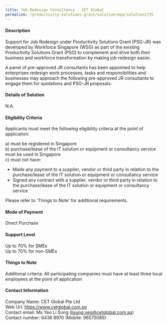 ```yaml
---
title: Job Redesign Consultancy - CET Global
permalink: /productivity-solutions-grant/solutionrepo/solution1735
---
```


#### Description

Support for Job Redesign under Productivity Solutions Grant (PSG-JR) was developed by Workforce Singapore (WSG) as part of the existing Productivity Solutions Grant (PSG) to complement and drive both their business and workforce transformation by making job redesign easier.

A panel of pre-approved JR consultants has been appointed to help enterprises redesign work processes, tasks and responsibilities and businesses may approach the following pre-approved JR consultants to engage them for quotations and PSG-JR proposals:

#### Details of Solution

N.A.

#### Eligibility Criteria

Applicants must meet the following eligibility criteria at the point of application:

a) must be registered in Singapore <br>
b) purchase/lease of the IT solution or equipment or consultancy service must be used in Singapore <br>
c) must not have:
- Made any payment to a supplier, vendor or third party in relation to the purchase/lease of the IT solution or equipment or consultancy service
- Signed any contract with a supplier, vendor or third party in relation to the purchase/lease of the IT solution or equipment or consultancy service

Please refer to 'Things to Note' for additional requirements.

#### Mode of Payment
Direct Purchase

#### Support Level
Up to 70% for SMEs <br>
Up to 70% for non-SMEs

#### Things to Note
Additional criteria: All participating companies must have at least three local employees at the point of application

#### Contact Information
Company Name: CET Global Pte Ltd <br>Web Url: https://www.cetglobal.com.sg<br>Contact email: Ms Yeo Li Sung (lisung.yeo@cetglobal.com.sg)<br>Contact number: 6438 8970 (Mobile: 96575085)

